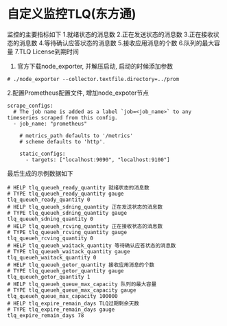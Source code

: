 # 自定义监控TLQ(东方通)

监控的主要指标如下
 1.就绪状态的消息数
 2.正在发送状态的消息数
 3.正在接收状态的消息数
 4.等待确认应答状态的消息数
 5.接收应用消息的个数
 6.队列的最大容量
 7.TLQ License到期时间

1. 官方下载node_exporter, 并解压启动, 启动的时候添加参数

```
# ./node_exporter --collector.textfile.directory=../prom
```

2.配置Prometheus配置文件, 增加node_expoter节点

```
scrape_configs:
  # The job name is added as a label `job=<job_name>` to any timeseries scraped from this config.
  - job_name: "prometheus"
 
    # metrics_path defaults to '/metrics'
    # scheme defaults to 'http'.
 
    static_configs:
      - targets: ["localhost:9090", "localhost:9100"]
```

最后生成的示例数据如下
```
# HELP tlq_queueh_ready_quantity 就绪状态的消息数
# TYPE tlq_queueh_ready_quantity gauge
tlq_queueh_ready_quantity 0
# HELP tlq_queueh_sdning_quantity 正在发送状态的消息数
# TYPE tlq_queueh_sdning_quantity gauge
tlq_queueh_sdning_quantity 0
# HELP tlq_queueh_rcving_quantity 正在接收状态的消息数
# TYPE tlq_queueh_rcving_quantity gauge
tlq_queueh_rcving_quantity 0
# HELP tlq_queueh_waitack_quantity 等待确认应答状态的消息数
# TYPE tlq_queueh_waitack_quantity gauge
tlq_queueh_waitack_quantity 0
# HELP tlq_queueh_getor_quantity 接收应用消息的个数
# TYPE tlq_queueh_getor_quantity gauge
tlq_queueh_getor_quantity 1
# HELP tlq_queueh_queue_max_capacity 队列的最大容量
# TYPE tlq_queueh_queue_max_capacity gauge
tlq_queueh_queue_max_capacity 100000
# HELP tlq_expire_remain_days TLQ过期剩余天数
# TYPE tlq_expire_remain_days gauge
tlq_expire_remain_days 78
```
